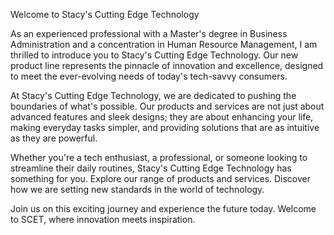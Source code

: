 Welcome to Stacy's Cutting Edge Technology

As an experienced professional with a Master's degree in Business Administration and a concentration in Human Resource Management, I am thrilled to introduce you to Stacy's Cutting Edge Technology. Our new product line represents the pinnacle of innovation and excellence, designed to meet the ever-evolving needs of today's tech-savvy consumers.

At Stacy's Cutting Edge Technology, we are dedicated to pushing the boundaries of what's possible. Our products and services are not just about advanced features and sleek designs; they are about enhancing your life, making everyday tasks simpler, and providing solutions that are as intuitive as they are powerful.

Whether you're a tech enthusiast, a professional, or someone looking to streamline their daily routines, Stacy's Cutting Edge Technology has something for you. Explore our range of products and services. Discover how we are setting new standards in the world of technology.

Join us on this exciting journey and experience the future today. Welcome to SCET, where innovation meets inspiration.
